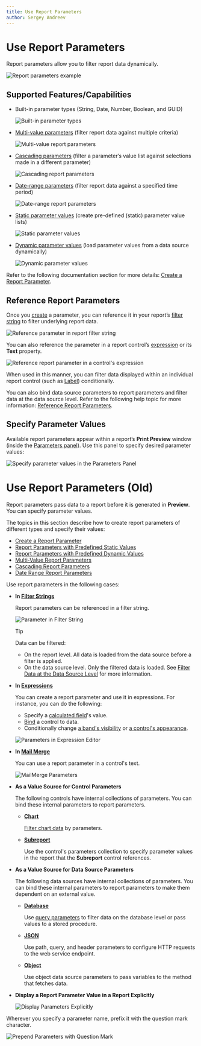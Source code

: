 ```yaml
---
title: Use Report Parameters
author: Sergey Andreev
---
```


# Use Report Parameters

Report parameters allow you to filter report data dynamically.

![Report parameters example](../../images/eurd-web-report-parameters-example.gif)

## Supported Features/Capabilities

* Built-in parameter types (String, Date, Number, Boolean, and GUID)

    ![Built-in parameter types](../../images/eurd-web-built-in-parameter-types.png)

* [Multi-value parameters](use-report-parameters/multi-value-report-parameters.md) (filter report data against multiple criteria)

    ![Multi-value report parameters](../../images/eurd-web-parameter-editor-multiple-values.png)

* [Cascading parameters](use-report-parameters/cascading-report-parameters.md) (filter a parameter’s value list against selections made in a different parameter)

    ![Cascading report parameters](../../images/cascadingparametersresult124540.png)

* [Date-range parameters](use-report-parameters/date-range-report-parameters.md) (filter report data against a specified time period)

    ![Date-range report parameters](../../images/eurd-web-date-range-report-parameters.png)

* [Static parameter values](use-report-parameters/report-parameters-with-predefined-static-values.md) (create pre-defined (static) parameter value lists)

    ![Static parameter values](../../images/eurd-web-static-parameter-values.png)

* [Dynamic parameter values](use-report-parameters/report-parameters-with-predefined-dynamic-values.md) (load parameter values from a data source dynamically)

    ![Dynamic parameter values](../../images/eurd-web-dynamic-parameter-values.png)

Refer to the following documentation section for more details: [Create a Report Parameter](use-report-parameters/create-a-report-parameter.md).

## Reference Report Parameters

Once you [create](use-report-parameters/create-a-report-parameter.md) a parameter, you can reference it in your report’s [filter string](shape-report-data/filter-data/filter-data-at-the-report-level.md) to filter underlying report data.

![Reference parameter in report filter string](../../images/eurd-web-reference-parameter-in-report-filter-string.png)

You can also reference the parameter in a report control’s [expression](use-expressions.md) or its **Text** property.

![Reference report parameter in a control's expression](../../images/eurd-web-report-parameters-reference-in-expression.png)

When used in this manner, you can filter data displayed within an individual report control (such as [Label](use-report-elements/use-basic-report-controls/label.md)) conditionally.

You can also bind data source parameters to report parameters and filter data at the data source level. Refer to the following help topic for more information: [Reference Report Parameters](use-report-parameters/reference-report-parameters.md).

## Specify Parameter Values

Available report parameters appear within a report’s **Print Preview** window (inside the [Parameters panel](use-report-parameters/parameters-panel.md)). Use this panel to specify desired parameter values:

![Specify parameter values in the Parameters Panel](../../images/eurd-web-parameters-panel.png)

# Use Report Parameters (Old)

Report parameters pass data to a report before it is generated in **Preview**. You can specify parameter values.

The topics in this section describe how to create report parameters of different types and specify their values:

* [Create a Report Parameter](use-report-parameters/create-a-report-parameter.md)
* [Report Parameters with Predefined Static Values](use-report-parameters/report-parameters-with-predefined-static-values.md)
* [Report Parameters with Predefined Dynamic Values](use-report-parameters/report-parameters-with-predefined-dynamic-values.md)
* [Multi-Value Report Parameters](use-report-parameters/multi-value-report-parameters.md)
* [Cascading Report Parameters](use-report-parameters/cascading-report-parameters.md)
* [Date Range Report Parameters](use-report-parameters/date-range-report-parameters.md)

Use report parameters in the following cases:

* **In [Filter Strings](filter-data.md)**

    Report parameters can be referenced in a filter string.

    ![Parameter in FIlter String](../../../images/eurd-web-parameters-filter-string-with-multi-value-parameter.png)

    > [!TIP]
    > Data can be filtered:
    > * On the report level. All data is loaded from the data source before a filter is applied.
    > * On the data source level. Only the filtered data is loaded. See [Filter Data at the Data Source Level](filter-data/filter-data-at-the-data-source-level.md) for more information.

* **In [Expressions](../use-expressions.md)**

    You can create a report parameter and use it in expressions. For instance, you can do the following:

    * Specify a [calculated field](use-calculated-fields/calculated-fields-overview.md)'s value.
    * [Bind](../use-report-elements/bind-controls-to-data.md) a control to data. 
    * Conditionally change [a band's visibility](specify-conditions-for-report-elements/conditionally-change-a-bands-visibility-expression-bindings.md) or [a control's appearance](specify-conditions-for-report-elements/conditionally-change-a-control-appearance.md).
 
    ![Parameters in Expression Editor](../../../images/eurd-web-parameters-expression-editor.png)

* **In [Mail Merge](../use-report-elements/use-embedded-fields-mail-merge.md)**

    You can use a report parameter in a control's text.

    ![MailMerge Parameters](../../../images/eurd-web-mail-merge-insert-parameters.png)

* **As a Value Source for Control Parameters**

    The following controls have internal collections of parameters. You can bind these internal parameters to report parameters.

    * **[Chart](../use-report-elements/use-charts-and-pivot-grids/use-charts-in-reports.md)**

	    [Filter chart data](../use-report-elements/use-charts-and-pivot-grids/use-charts-to-visualize-grouped-data.md) by parameters.

    * **[Subreport](../use-report-elements/use-basic-report-controls/subreport.md)**

	    Use the control's parameters collection to specify parameter values in the report that the **Subreport** control references.

* **As a Value Source for Data Source Parameters**

    The following data sources have internal collections of parameters. You can bind these internal parameters to report parameters to make them dependent on an external value.

    * **[Database](../bind-to-data/bind-a-report-to-a-database.md)**

        Use [query parameters](../bind-to-data/specify-query-parameters.md) to filter data on the database level or pass values to a stored procedure.

    * **[JSON](../bind-to-data/bind-a-report-to-json-data.md)**

        Use path, query, and header parameters to configure HTTP requests to the web service endpoint.

    * **[Object](../bind-to-data/bind-a-report-to-an-object-data-source.md)**

        Use object data source parameters to pass variables to the method that fetches data.

* **Display a Report Parameter Value in a Report Explicitly**

    ![Display Parameters Explicitly](../../../images/eurd-web-parameters-for-data-binding.png)

Wherever you specify a parameter name, prefix it with the question mark character.

![Prepend Parameters with Question Mark](../../../images/eurd-web-parameters-prepend-with-question-mark.png)
